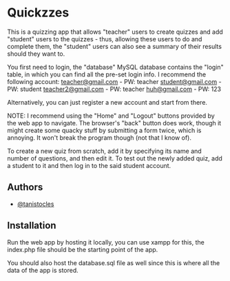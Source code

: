 
# Quickzzes

This is a quizzing app that allows "teacher" users to create quizzes and add "student" users to the quizzes - thus, allowing these users to do and complete them, the "student" users can also see a summary of their results should they want to. 

You first need to login, the "database" MySQL database contains the "login" table, in which you can find all the pre-set login info. 
I recommend the following account:
teacher@gmail.com - PW: teacher
student@gmail.com - PW: student
teacher2@gmail.com - PW: teacher
huh@gmail.com - PW: 123

Alternatively, you can just register a new account and start from there.

NOTE: I recommend using the "Home" and "Logout" buttons provided by the web app to navigate. The browser's "back" button does work, though it might create some quacky stuff by submitting a form twice, which is annoying. It won't break the program though (not that I know of).

To create a new quiz from scratch, add it by specifying its name and number of questions, and then edit it. 
To test out the newly added quiz, add a student to it and then log in to the said student account. 



## Authors

- [@tanistocles](https://www.github.com/tanistocles)


## Installation

Run the web app by hosting it locally, you can use xampp for this, the index.php file should be the starting point of the app.

You should also host the database.sql file as well since this is where all the data of the app is stored. 
    